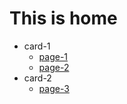 # This is home

* card-1
    * [page-1](./card-1/page-1.md)
    * [page-2](./card-1/page-2.md)
* card-2
    * [page-3](./card-2/page-3.md)